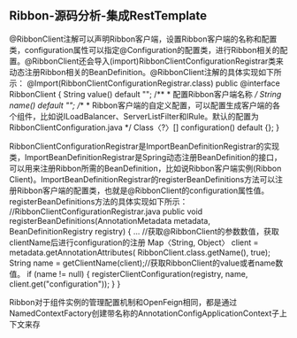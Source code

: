 ## Ribbon-源码分析-集成RestTemplate

@RibbonClient注解可以声明Ribbon客户端，设置Ribbon客户端的名称和配置类，configuration属性可以指定@Configuration的配置类，进行Ribbon相关的配置。@RibbonClient还会导入(import)RibbonClientConfigurationRegistrar类来动态注册Ribbon相关的BeanDefinition。@RibbonClient注解的具体实现如下所示：
@Import(RibbonClientConfigurationRegistrar.class)
public @interface RibbonClient {
    String value() default "";
    /**
     * 配置Ribbon客户端名称
     */
    String name() default "";
    /**
     * Ribbon客户端的自定义配置，可以配置生成客户端的各个组件，比如说ILoadBalancer、ServerListFilter和IRule。默认的配置为RibbonClientConfiguration.java
     */
    Class〈?〉[] configuration() default {};
}

RibbonClientConfigurationRegistrar是ImportBeanDefinitionRegistrar的实现类，ImportBeanDefinitionRegistrar是Spring动态注册BeanDefinition的接口，可以用来注册Ribbon所需的BeanDefinition，比如说Ribbon客户端实例(Ribbon Client)。ImportBeanDefinitionRegistrar的registerBeanDefinitions方法可以注册Ribbon客户端的配置类，也就是@RibbonClient的configuration属性值。registerBeanDefinitions方法的具体实现如下所示：
//RibbonClientConfigurationRegistrar.java
public void registerBeanDefinitions(AnnotationMetadata metadata,
        BeanDefinitionRegistry registry) {
    ...
    //获取@RibbonClient的参数数值，获取clientName后进行configuration的注册
    Map〈String, Object〉 client = metadata.getAnnotationAttributes(
            RibbonClient.class.getName(), true);
    String name = getClientName(client);//获取RibbonClient的value或者name数值。
    if (name != null) {
        registerClientConfiguration(registry, name, client.get("configuration"));
    }
}

Ribbon对于组件实例的管理配置机制和OpenFeign相同，都是通过NamedContextFactory创建带名称的AnnotationConfigApplicationContext子上下文来存